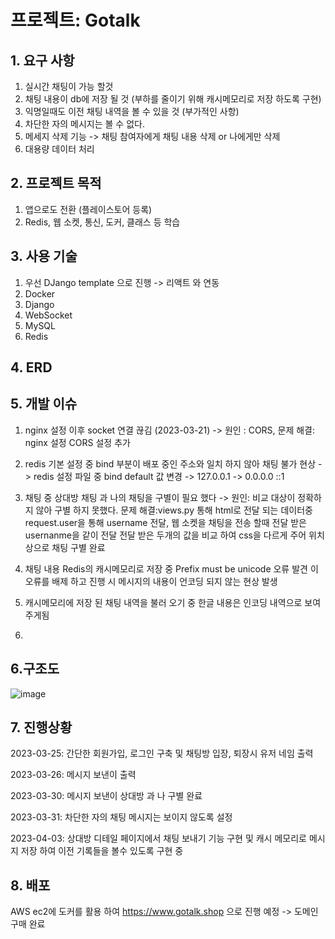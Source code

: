 # 프로젝트: Gotalk

## 1. 요구 사항

1) 실시간 채팅이 가능 할것
2) 채팅 내용이 db에 저장 될 것 (부하를 줄이기 위해 캐시메모리로 저장 하도록 구현)
3) 익명일때도 이전 채팅 내역을 볼 수 있을 것 (부가적인 사항)
4) 차단한 자의 메시지는 볼 수 없다.
5) 메세지 삭제 기능 -> 채팅 참여자에게 채팅 내용 삭제 or 나에게만 삭제
6) 대용량 데이터 처리
## 2. 프로젝트 목적

1) 앱으로도 전환 (플레이스토어 등록)
2) Redis, 웹 소켓, 통신, 도커, 클래스 등 학습

## 3. 사용 기술

1) 우선 DJango template 으로 진행 -> 리액트 와 연동
2) Docker
3) Django
4) WebSocket
5) MySQL
6) Redis

## 4. ERD


## 5. 개발 이슈
1. nginx 설정 이후 socket 연결 끊김 (2023-03-21) -> 원인 : CORS, 문제 해결: nginx 설정 CORS 설정 추가
2. redis 기본 설정 중 bind 부분이 배포 중인 주소와 일치 하지 않아 채팅 불가 현상 -> redis 설정 파일 중 bind default 값 변경 -> 127.0.0.1 -> 0.0.0.0 ::1
3. 채팅 중 상대방 채팅 과 나의 채팅을 구별이 필요 했다 -> 원인: 비교 대상이 정확하지 않아 구별 하지 못했다. 문제 해결:views.py 통해 html로 전달 되는 데이터중
   request.user을 통해 username 전달, 웹 소켓을 채팅을 전송 할때 전달 받은 usernanme을 같이 전달 전달 받은 두개의 값을 비교 하여 css을 다르게 주어 
   위치상으로 채팅 구별 완료
   
4. 채팅 내용 Redis의 캐시메모리로 저장 중 Prefix must be unicode 오류 발견 이 오류를 배제 하고 진행 시 메시지의 내용이 언코딩 되지 않는 현상 발생
5. 캐시메모리에 저장 된 채팅 내역을 불러 오기 중 한글 내용은 인코딩 내역으로 보여주게됨
6.

## 6.구조도
![image](https://user-images.githubusercontent.com/59475851/226532602-435d4077-d8f0-4a77-965a-23c561fc77e3.png)


## 7. 진행상황
2023-03-25: 간단한 회원가입, 로그인 구축 및 채팅방 입장, 퇴장시 유저 네임 출력

2023-03-26: 메시지 보낸이 출력

2023-03-30: 메시지 보낸이 상대방 과 나 구별 완료

2023-03-31: 차단한 자의 채팅 메시지는 보이지 않도록 설정

2023-04-03: 상대방 디테일 페이지에서 채팅 보내기 기능 구현 및 캐시 메모리로 메시지 저장 하여 이전 기록들을 볼수 있도록 구현 중
## 8. 배포
AWS ec2에 도커를 활용 하여 https://www.gotalk.shop 으로 진행 예정 -> 도메인 구매 완료
